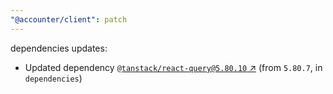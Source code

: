 ```yaml
---
"@accounter/client": patch
---
```

dependencies updates:
  - Updated dependency [`@tanstack/react-query@5.80.10` ↗︎](https://www.npmjs.com/package/@tanstack/react-query/v/5.80.10) (from `5.80.7`, in `dependencies`)
